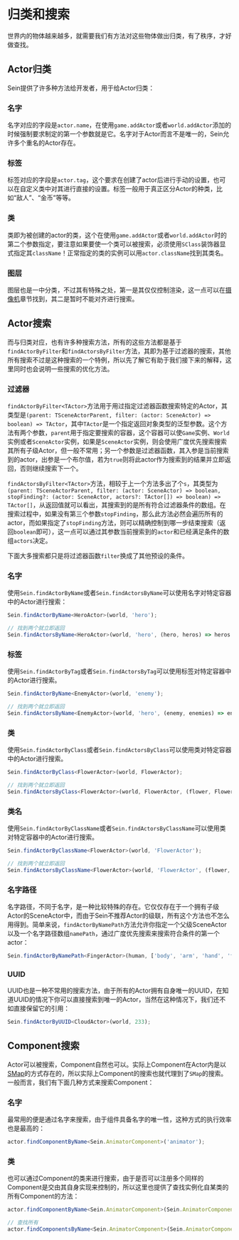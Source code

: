 # 归类和搜索

世界内的物体越来越多，就需要我们有方法对这些物体做出归类，有了秩序，才好做查找。

## Actor归类

Sein提供了许多种方法给开发者，用于给Actor归类：

### 名字

名字对应的字段是`actor.name`，在使用`game.addActor`或者`world.addActor`添加的时候强制要求制定的第一个参数就是它。名字对于Actor而言不是唯一的，Sein允许多个重名的Actor存在。

### 标签

标签对应的字段是`actor.tag`，这个要求在创建了actor后进行手动的设置，也可以在自定义类中对其进行直接的设置。标签一般用于真正区分Actor的种类，比如“敌人”、“金币”等等。

### 类

类即为被创建的actor的类，这个在使用`game.addActor`或者`world.addActor`时的第二个参数指定，要注意如果要使一个类可以被搜索，必须使用`SClass`装饰器显式指定其`className`！正常指定的类的实例可以用`actor.className`找到其类名。

### 图层

图层也是一中分类，不过其有特殊之处，第一是其仅仅控制渲染，这一点可以在[摄像机](../basic-components/camera)章节找到，其二是暂时不能对齐进行搜索。

## Actor搜索

而与归类对应，也有许多种搜索方法，所有的这些方法都是基于`findActorByFilter`和`findActorsByFilter`方法，其即为基于过滤器的搜索，其他所有搜索不过是这种搜索的一个特例，所以先了解它有助于我们接下来的解释，这里同时也会说明一些搜索的优化方法。

### 过滤器

`findActorByFilter<TActor>`方法用于用过指定过滤器函数搜索特定的Actor，其类型是`(parent: TSceneActorParent, filter: (actor: SceneActor) => boolean) => TActor`，其中`TActor`是一个指定返回对象类型的泛型参数。这个方法有两个参数，`parent`用于指定要搜索的容器，这个容器可以使`Game`实例、`World`实例或者`SceneActor`实例，如果是`SceneActor`实例，则会使用广度优先搜索搜索其所有子级Actor，但一般不常用；另一个参数是过滤器函数，其入参是当前搜索到的actor，出参是一个布尔值，若为`true`则将此actor作为搜索到的结果并立即返回，否则继续搜索下一个。

`findActorsByFilter<TActor>`方法，相较于上一个方法多出了个`s`，其类型为`(parent: TSceneActorParent, filter: (actor: SceneActor) => boolean, stopFinding?: (actor: SceneActor, actors?: TActor[]) => boolean) => TActor[]`，从返回值就可以看出，其搜索到的是所有符合过滤器条件的数组。在搜索过程中，如果没有第三个参数`stopFinding`，那么此方法必然会遍历所有的actor，而如果指定了`stopFinding`方法，则可以精确控制到哪一步结束搜索（返回`boolean`即可），这一点可以通过其参数当前搜索到的`actor`和已经满足条件的数组`actors`决定。

下面大多搜索都只是将过滤器函数`filter`换成了其他预设的条件。

### 名字

使用`Sein.findActorByName`或者`Sein.findActorsByName`可以使用名字对特定容器中的Actor进行搜索：

```ts
Sein.findActorByName<HeroActor>(world, 'hero');

// 找到两个就立即返回
Sein.findActorsByName<HeroActor>(world, 'hero', (hero, heros) => heros.length > 1);
```

### 标签

使用`Sein.findActorByTag`或者`Sein.findActorsByTag`可以使用标签对特定容器中的Actor进行搜索。

```ts
Sein.findActorByName<EnemyActor>(world, 'enemy');

// 找到两个就立即返回
Sein.findActorsByName<EnemyActor>(world, 'hero', (enemy, enemies) => enemies.length > 1);
```

### 类

使用`Sein.findActorByClass`或者`Sein.findActorsByClass`可以使用类对特定容器中的Actor进行搜索。

```ts
Sein.findActorByClass<FlowerActor>(world, FlowerActor);

// 找到两个就立即返回
Sein.findActorsByClass<FlowerActor>(world, FlowerActor, (flower, Flowers) => flowers.length > 1);
```

### 类名

使用`Sein.findActorByClassName`或者`Sein.findActorsByClassName`可以使用类对特定容器中的Actor进行搜索。

```ts
Sein.findActorByClassName<FlowerActor>(world, 'FlowerActor');

// 找到两个就立即返回
Sein.findActorsByClassName<FlowerActor>(world, 'FlowerActor', (flower, Flowers) => flowers.length > 1);
```

### 名字路径

名字路径，不同于名字，是一种比较特殊的存在。它仅仅存在于一个拥有子级Actor的SceneActor中，而由于Sein不推荐Actor的级联，所有这个方法也不怎么用得到。简单来说，`findActorByNamePath`方法允许你指定一个父级SceneActor以及一个名字路径数组`namePath`，通过广度优先搜索来搜索符合条件的第一个actor：

```ts
Sein.findActorByNamePath<FingerActor>(human, ['body', 'arm', 'hand', 'finger']);
```

### UUID

UUID也是一种不常用的搜索方法，由于所有的Actor拥有自身唯一的UUID，在知道UUID的情况下你可以直接搜索到唯一的Actor，当然在这种情况下，我们还不如直接保留它的引用：  

```ts
Sein.findActorByUUID<CloudActor>(world, 233);
```

## Component搜索

Actor可以被搜索，Component自然也可以。实际上Component在Actor内是以[SMap<Component>](../../document/classes/smap)的方式存在的，所以实际上Component的搜索也就代理到了`SMap`的搜索。一般而言，我们有下面几种方式来搜索Component：

### 名字

最常用的便是通过名字来搜索，由于组件具备名字的唯一性，这种方式的执行效率也是最高的：

```ts
actor.findComponentByName<Sein.AnimatorComponent>('animator');
```

### 类

也可以通过Component的类来进行搜索，由于是否可以注册多个同样的Component是交由其自身实现来控制的，所以这里也提供了查找实例化自某类的所有Component的方法：  

```ts
actor.findComponentByName<Sein.AnimatorComponent>(Sein.AnimatorComponent);

// 查找所有
actor.findComponentsByName<Sein.AnimatorComponent>(Sein.AnimatorComponent);
```
